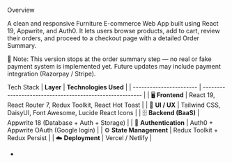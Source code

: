 
Overview 

A clean and responsive Furniture E-commerce Web App built using React 19, Appwrite, and Auth0.
It lets users browse products, add to cart, review their orders, and proceed to a checkout page with a detailed Order Summary.

🧾 Note:
This version stops at the order summary step — no real or fake payment system is implemented yet.
Future updates may include payment integration (Razorpay / Stripe).

Tech Stack
| **Layer**               | **Technologies Used**                                    |
| ----------------------- | -------------------------------------------------------- |
| 🖥️ **Frontend**        | React 19, React Router 7, Redux Toolkit, React Hot Toast |
| 🎨 **UI / UX**          | Tailwind CSS, DaisyUI, Font Awesome, Lucide React Icons  |
| 🗄️ **Backend (BaaS)**  | Appwrite 18 (Database + Auth + Storage)                  |
| 🔐 **Authentication**   | Auth0 + Appwrite OAuth (Google login)                    |
| ⚙️ **State Management** | Redux Toolkit + Redux Persist                            |
| ☁️ **Deployment**       | Vercel / Netlify                                         |




-


